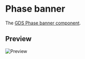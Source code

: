 Phase banner
===

The [GDS Phase banner component].


Preview
-------

![Preview][Preview]


[GDS Phase banner component]: https://design-system.service.gov.uk/components/phase-banner/
[Preview]: ../../__image_snapshots__/storyshots-itest-ts-image-storyshots-components-phase-banner-text-1-snap.png
